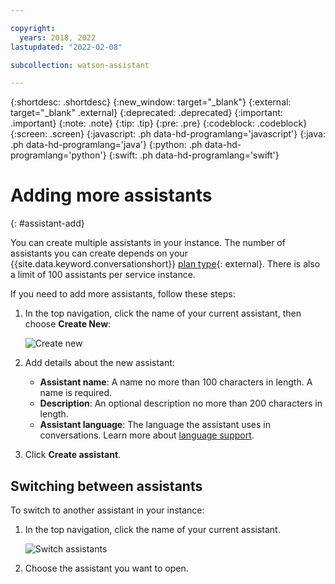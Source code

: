 ```yaml
---

copyright:
  years: 2018, 2022
lastupdated: "2022-02-08"

subcollection: watson-assistant

---
```


{:shortdesc: .shortdesc}
{:new_window: target="_blank"}
{:external: target="_blank" .external}
{:deprecated: .deprecated}
{:important: .important}
{:note: .note}
{:tip: .tip}
{:pre: .pre}
{:codeblock: .codeblock}
{:screen: .screen}
{:javascript: .ph data-hd-programlang='javascript'}
{:java: .ph data-hd-programlang='java'}
{:python: .ph data-hd-programlang='python'}
{:swift: .ph data-hd-programlang='swift'}



# Adding more assistants
{: #assistant-add}

You can create multiple assistants in your instance. The number of assistants you can create depends on your {{site.data.keyword.conversationshort}} [plan type](https://www.ibm.com/products/watson-assistant/pricing/){: external}. There is also a limit of 100 assistants per service instance.

If you need to add more assistants, follow these steps:

1.  In the top navigation, click the name of your current assistant, then choose **Create New**:

    ![Create new](images/assistant-add-create-new.png)

1.  Add details about the new assistant:

    - **Assistant name**: A name no more than 100 characters in length. A name is required.
    - **Description**: An optional description no more than 200 characters in length.
    - **Assistant language**: The language the assistant uses in conversations. Learn more about [language support](/docs/watson-assistant?topic=watson-assistant-admin-language-support).

1.  Click **Create assistant**.

## Switching between assistants

To switch to another assistant in your instance:

1.  In the top navigation, click the name of your current assistant.

    ![Switch assistants](images/assistant-add-switch.png)

1.  Choose the assistant you want to open.
